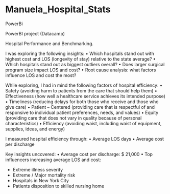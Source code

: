 # Manuela_Hospital_Stats
 PowerBi
 
PowerBI project (Datacamp)

Hospital Performance and Benchmarking. 

I was exploring the following insights:
•	Which hospitals stand out with highest cost and LOS (longevity of stay) relative to the state average?
•	Which hospitals stand out as biggest outliers overall?
•	Does larger surgical program size impact LOS and cost?
•	Root cause analysis: what factors influence LOS and cost the most?

While exploring, I had in mind the following factors of hospital efficiency:
•	Safety (avoiding harm to patients from the care that should help them) 
•	Effectiveness (how well a healthcare service achieves its intended purpose)
•	Timeliness (reducing delays for both those who receive and those who give care)
•	Patient – Centered (providing care that is respectful of and responsive to individual patient preferences, needs, and values)
•	Equity (providing care that does not vary in quality because of personal characteristics)
•	Efficiency (avoiding waist, including waist of equipment, supplies, ideas, and energy)

I measured hospital efficiency through:
•	Average LOS days
•	Average cost per discharge

Key insights uncovered:
•	Average cost per discharge: $ 21,000
•	Top influencers increasing average LOS and cost:
-	Extreme illness severity
-	Extreme / Major mortality risk
-	Hospitals in New York City
-	Patients disposition to skilled nursing home


